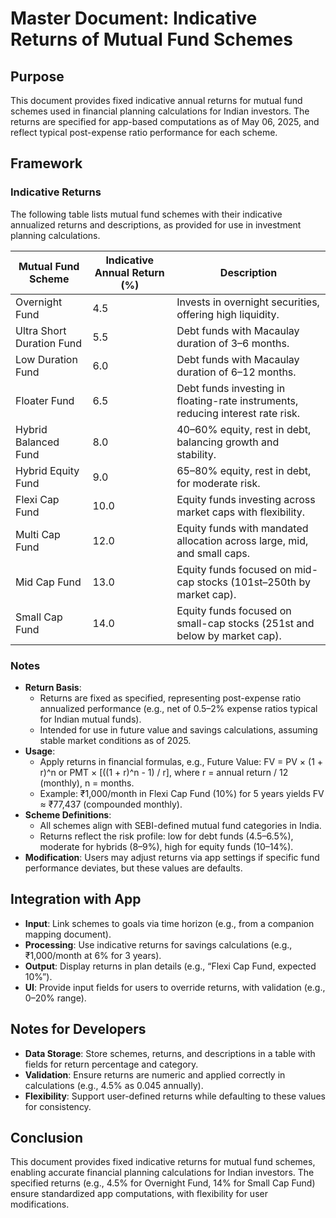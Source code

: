 # Master Document: Indicative Returns of Mutual Fund Schemes

## Purpose
This document provides fixed indicative annual returns for mutual fund schemes used in financial planning calculations for Indian investors. The returns are specified for app-based computations as of May 06, 2025, and reflect typical post-expense ratio performance for each scheme.

## Framework

### Indicative Returns
The following table lists mutual fund schemes with their indicative annualized returns and descriptions, as provided for use in investment planning calculations.

| Mutual Fund Scheme            | Indicative Annual Return (%) | Description                                                                 |
|-------------------------------|-----------------------------|-----------------------------------------------------------------------------|
| Overnight Fund                | 4.5                         | Invests in overnight securities, offering high liquidity.                   |
| Ultra Short Duration Fund     | 5.5                         | Debt funds with Macaulay duration of 3–6 months.                            |
| Low Duration Fund             | 6.0                         | Debt funds with Macaulay duration of 6–12 months.                           |
| Floater Fund                  | 6.5                         | Debt funds investing in floating-rate instruments, reducing interest rate risk. |
| Hybrid Balanced Fund          | 8.0                         | 40–60% equity, rest in debt, balancing growth and stability.                |
| Hybrid Equity Fund            | 9.0                         | 65–80% equity, rest in debt, for moderate risk.                             |
| Flexi Cap Fund                | 10.0                        | Equity funds investing across market caps with flexibility.                 |
| Multi Cap Fund                | 12.0                        | Equity funds with mandated allocation across large, mid, and small caps.    |
| Mid Cap Fund                  | 13.0                        | Equity funds focused on mid-cap stocks (101st–250th by market cap).         |
| Small Cap Fund                | 14.0                        | Equity funds focused on small-cap stocks (251st and below by market cap).   |

### Notes
- **Return Basis**:
  - Returns are fixed as specified, representing post-expense ratio annualized performance (e.g., net of 0.5–2% expense ratios typical for Indian mutual funds).
  - Intended for use in future value and savings calculations, assuming stable market conditions as of 2025.
- **Usage**:
  - Apply returns in financial formulas, e.g., Future Value: FV = PV × (1 + r)^n or PMT × [((1 + r)^n - 1) / r], where r = annual return / 12 (monthly), n = months.
  - Example: ₹1,000/month in Flexi Cap Fund (10%) for 5 years yields FV ≈ ₹77,437 (compounded monthly).
- **Scheme Definitions**:
  - All schemes align with SEBI-defined mutual fund categories in India.
  - Returns reflect the risk profile: low for debt funds (4.5–6.5%), moderate for hybrids (8–9%), high for equity funds (10–14%).
- **Modification**: Users may adjust returns via app settings if specific fund performance deviates, but these values are defaults.

## Integration with App
- **Input**: Link schemes to goals via time horizon (e.g., from a companion mapping document).
- **Processing**: Use indicative returns for savings calculations (e.g., ₹1,000/month at 6% for 3 years).
- **Output**: Display returns in plan details (e.g., “Flexi Cap Fund, expected 10%”).
- **UI**: Provide input fields for users to override returns, with validation (e.g., 0–20% range).

## Notes for Developers
- **Data Storage**: Store schemes, returns, and descriptions in a table with fields for return percentage and category.
- **Validation**: Ensure returns are numeric and applied correctly in calculations (e.g., 4.5% as 0.045 annually).
- **Flexibility**: Support user-defined returns while defaulting to these values for consistency.

## Conclusion
This document provides fixed indicative returns for mutual fund schemes, enabling accurate financial planning calculations for Indian investors. The specified returns (e.g., 4.5% for Overnight Fund, 14% for Small Cap Fund) ensure standardized app computations, with flexibility for user modifications.